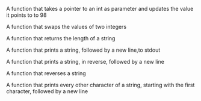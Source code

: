 A function that takes a pointer to an int as parameter and updates the value it points to to 98

A function that swaps the values of two integers

A function that returns the length of a string

A function that prints a string, followed by a new line,to stdout

A function that prints a string, in reverse, followed by a new line

A function that reverses a string

A function that prints every other character of a string, starting with the first character, followed by a new line
